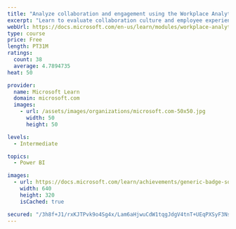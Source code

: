 ```yaml
---
title: "Analyze collaboration and engagement using the Workplace Analytics Ways of working assessment dashboard"
excerpt: "Learn to evaluate collaboration culture and employee experience with a Power BI template using Workplace Analytics data."
webUrl: https://docs.microsoft.com/en-us/learn/modules/workplace-analytics-ways-working/
type: course
price: Free
length: PT31M
ratings:
  count: 38
  average: 4.7894735
heat: 50

provider:
  name: Microsoft Learn
  domain: microsoft.com
  images:
    - url: /assets/images/organizations/microsoft.com-50x50.jpg
      width: 50
      height: 50

levels:
  - Intermediate

topics:
  - Power BI

images:
  - url: https://docs.microsoft.com/learn/achievements/generic-badge-social.png
    width: 640
    height: 320
    isCached: true

secured: "/3h8f+J1/rxKJTPvk9o4Sg4x/Lam6aHjwuCdW1tqgJdgV4tnT+UEqPXSyF3NsKvErZP1uML046MsZ6GpGmeqNnAk6bqlQhkA5DkOnr5mU+UTvRJP/s+F//uPSvUPCFCxI0xsYguGTmp9A424Em1Wtq79Q52dx4OdEDsUL+UaiTZ9S/LYtzWJ99BR/fyuVUmtrzrRKF1I4yxMxrpt6eela9cxpU+3q0Znk51yTnnL0TkRT7Qe7/u1lSNt335J5wgO7rQAapnQj3zypuJAYFABnXBA9nH4ERNvHyOgWIuvkTxnRtFhXqreC/VkYAdR1xdGFPTXMkO1OX4MOatny3kca73z9HVwkNVCv6KHzVv4wFxHm8QJP263xzQnKslPaccEnCQTIarkuXumPiLsiLYZlk0MIhzdRwfGfj5RQmhOc88=;qH5gPM6NWTWxebu6r5BfuQ=="
---
```


